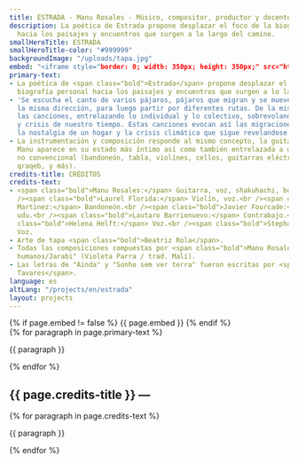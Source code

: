 ```yaml
---
title: ESTRADA - Manu Rosales - Músico, compositor, productor y docente
description: La poética de Estrada propone desplazar el foco de la biografía personal
  hacia los paisajes y encuentros que surgen a lo largo del camino.
smallHeroTitle: ESTRADA
smallHeroTitle-color: "#999999"
backgroundImage: "/uploads/tapa.jpg"
embed: "<iframe style="border: 0; width: 350px; height: 350px;" src="https://bandcamp.com/EmbeddedPlayer/album=1706411445/size=large/bgcol=333333/linkcol=ffffff/minimal=true/transparent=true/" seamless><a href="https://manurosales.bandcamp.com/album/estrada">Estrada by Manu Rosales</a></iframe>"
primary-text:
- La poética de <span class="bold">Estrada</span> propone desplazar el foco de la
  biografía personal hacia los paisajes y encuentros que surgen a lo largo del camino.
- 'Se escucha el canto de varios pájaros, pájaros que migran y se mueven juntos en
  la misma dirección, para luego partir por diferentes rutas. De la misma forma oscilan
  las canciones, entrelazando lo individual y lo colectivo, sobrevolando fronteras
  y crisis de nuestro tiempo. Estas canciones evocan así las migraciones forzadas,
  la nostalgia de un hogar y la crisis climática que sigue revelandose. '
- La instrumentación y composición responde al mismo concepto, la guitarra y voz de
  Manu aparece en su estado más íntimo así como también entrelazada a un ensamble
  no convencional (bandoneón, tabla, violínes, cellos, guitarras eléctricas, shakuhachi,
  qraqeb, y más).
credits-title: CRÉDITOS
credits-text:
- <span class="bold">Manu Rosales:</span> Guitarra, voz, shakuhachi, bombo, qraqeb.<br
  /><span class="bold">Laurel Florida:</span> Violín, voz.<br /><span class="bold">Francisco
  Martinez:</span> Bandoneón.<br /><span class="bold">Javier Fourcade:</span> Tabla,
  udu.<br /><span class="bold">Lautaro Barrionuevo:</span> Contrabajo.<br /><span
  class="bold">Helena Helft:</span> Voz.<br /><span class="bold">Stephanie Kobori:</span>
  Voz.
- Arte de tapa <span class="bold">Beatriz Rola</span>.
- Todas las composiciones compuestas por <span class="bold">Manu Rosales</span>, excepto  "Jardines
  humanos/Jarabi" (Violeta Parra / trad. Mali).
- Las letras de "Ainda" y "Sonho sem ver terra" fueron escritas por <span class="bold">Pavel
  Tavares</span>.
language: es
altLang: "/projects/en/estrada"
layout: projects
---
```


<section>
    {% if page.embed != false %}
        {{ page.embed }}
    {% endif %}
    <div>
        {% for paragraph in page.primary-text %}
            <p>
                {{ paragraph }}
            </p>
        {% endfor %}
    </div>
    <h2>
        {{ page.credits-title }} —
    </h2>
    <div>
        {% for paragraph in page.credits-text %}
            <p>
                {{ paragraph }}
            </p>
        {% endfor %}
    </div>
</section>